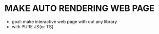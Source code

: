 # MAKE AUTO RENDERING WEB PAGE
* goal: make interactive web page with out any library
* with PURE JS{or TS}